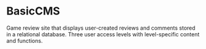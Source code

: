 # BasicCMS
Game review site that displays user-created reviews and comments stored in a relational database. Three user access levels with level-specific content and functions.
